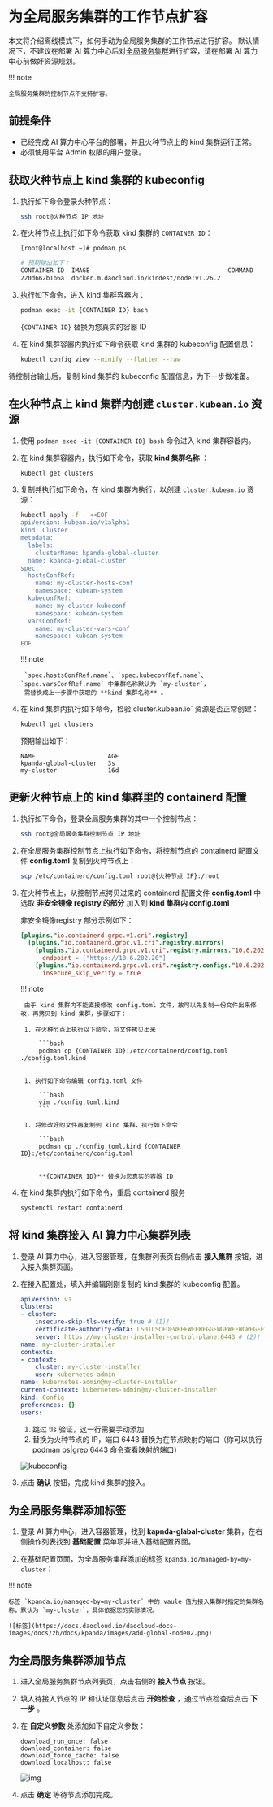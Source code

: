 # 为全局服务集群的工作节点扩容

本文将介绍离线模式下，如何手动为全局服务集群的工作节点进行扩容。
默认情况下，不建议在部署 AI 算力中心后对[全局服务集群](../clusters/cluster-role.md#_2)进行扩容，请在部署 AI 算力中心前做好资源规划。

!!! note

    全局服务集群的控制节点不支持扩容。

## 前提条件

- 已经完成 AI 算力中心平台的部署，并且火种节点上的 kind 集群运行正常。
- 必须使用平台 Admin 权限的用户登录。

## 获取火种节点上 kind 集群的 kubeconfig

1. 执行如下命令登录火种节点：

    ```bash
    ssh root@火种节点 IP 地址
    ```

2. 在火种节点上执行如下命令获取 kind 集群的 `CONTAINER ID`：

    ```bash
    [root@localhost ~]# podman ps

    # 预期输出如下：
    CONTAINER ID  IMAGE                                      COMMAND     CREATED      STATUS      PORTS                                                                                                         NAMES
    220d662b1b6a  docker.m.daocloud.io/kindest/node:v1.26.2              2 weeks ago  Up 2 weeks  0.0.0.0:443->30443/tcp, 0.0.0.0:8081->30081/tcp, 0.0.0.0:9000-9001->32000-32001/tcp, 0.0.0.0:36674->6443/tcp  my-cluster-installer-control-plane
    ```

3. 执行如下命令，进入 kind 集群容器内：

    ```bash
    podman exec -it {CONTAINER ID} bash
    ```

    `{CONTAINER ID}` 替换为您真实的容器 ID

4. 在 kind 集群容器内执行如下命令获取 kind 集群的 kubeconfig 配置信息：

    ```bash
    kubectl config view --minify --flatten --raw
    ```

待控制台输出后，复制 kind 集群的 kubeconfig 配置信息，为下一步做准备。

## 在火种节点上 kind 集群内创建 `cluster.kubean.io` 资源

1. 使用 `podman exec -it {CONTAINER ID} bash` 命令进入 kind 集群容器内。

1. 在 kind 集群容器内，执行如下命令，获取 **kind 集群名称** ：

    ```bash
    kubectl get clusters
    ```

1. 复制并执行如下命令，在 kind 集群内执行，以创建 `cluster.kubean.io` 资源：

    ```bash
    kubectl apply -f - <<EOF
    apiVersion: kubean.io/v1alpha1
    kind: Cluster
    metadata:
      labels:
        clusterName: kpanda-global-cluster
      name: kpanda-global-cluster
    spec:
      hostsConfRef:
        name: my-cluster-hosts-conf
        namespace: kubean-system
      kubeconfRef:
        name: my-cluster-kubeconf
        namespace: kubean-system
      varsConfRef:
        name: my-cluster-vars-conf
        namespace: kubean-system
    EOF
    ```

    !!! note

        `spec.hostsConfRef.name`、`spec.kubeconfRef.name`、`spec.varsConfRef.name` 中集群名称默认为 `my-cluster`，
        需替换成上一步骤中获取的 **kind 集群名称** 。

1. 在 kind 集群内执行如下命令，检验 cluster.kubean.io` 资源是否正常创建：

    ```bash
    kubectl get clusters
    ```

    预期输出如下：

    ```console
    NAME                    AGE
    kpanda-global-cluster   3s
    my-cluster              16d
    ```

## 更新火种节点上的 kind 集群里的 containerd 配置

1. 执行如下命令，登录全局服务集群的其中一个控制节点：

    ```bash
    ssh root@全局服务集群控制节点 IP 地址
    ```

2. 在全局服务集群控制节点上执行如下命令，将控制节点的 containerd 配置文件 __config.toml__ 复制到火种节点上：

    ```bash
    scp /etc/containerd/config.toml root@{火种节点 IP}:/root
    ```

3. 在火种节点上，从控制节点拷贝过来的 containerd 配置文件 __config.toml__ 中选取 **非安全镜像 registry 的部分** 加入到 **kind 集群内 config.toml**

    非安全镜像registry 部分示例如下：

    ```toml
    [plugins."io.containerd.grpc.v1.cri".registry]
      [plugins."io.containerd.grpc.v1.cri".registry.mirrors]
        [plugins."io.containerd.grpc.v1.cri".registry.mirrors."10.6.202.20"]
          endpoint = ["https://10.6.202.20"]
        [plugins."io.containerd.grpc.v1.cri".registry.configs."10.6.202.20".tls]
          insecure_skip_verify = true
    ```

    !!! note

        由于 kind 集群内不能直接修改 config.toml 文件，故可以先复制一份文件出来修改，再拷贝到 kind 集群，步骤如下：

        1. 在火种节点上执行以下命令，将文件拷贝出来

            ```bash
            podman cp {CONTAINER ID}:/etc/containerd/config.toml ./config.toml.kind
            ```

        1. 执行如下命令编辑 config.toml 文件

            ```bash
            vim ./config.toml.kind
            ```

        1. 将修改好的文件再复制到 kind 集群，执行如下命令

            ```bash
            podman cp ./config.toml.kind {CONTAINER ID}:/etc/containerd/config.toml
            ```

            **{CONTAINER ID}** 替换为您真实的容器 ID

    <!-- ![img](../images/) -->

1. 在 kind 集群内执行如下命令，重启 containerd 服务

    ```bash
    systemctl restart containerd
    ```

## 将 kind 集群接入 AI 算力中心集群列表

1. 登录 AI 算力中心，进入容器管理，在集群列表页右侧点击 __接入集群__ 按钮，进入接入集群页面。

2. 在接入配置处，填入并编辑刚刚复制的 kind 集群的 kubeconfig 配置。

    ```yaml
    apiVersion: v1
    clusters:
    - cluster:
        insecure-skip-tls-verify: true # (1)!
        certificate-authority-data: LS0TLSCFDFWEFEWFEWFGGEWGFWFEWGWEGFEWGEWGSDGFSDSD
        server: https://my-cluster-installer-control-plane:6443 # (2)!
    name: my-cluster-installer
    contexts:
    - context:
        cluster: my-cluster-installer
        user: kubernetes-admin
    name: kubernetes-admin@my-cluster-installer
    current-context: kubernetes-admin@my-cluster-installer
    kind: Config
    preferences: {}
    users:
    ```

    1. 跳过 tls 验证，这一行需要手动添加
    2. 替换为火种节点的 IP，端口 6443 替换为在节点映射的端口（你可以执行 podman ps|grep 6443 命令查看映射的端口）

    ![kubeconfig](https://docs.daocloud.io/daocloud-docs-images/docs/zh/docs/kpanda/images/add-global-node01.png)

3. 点击 __确认__ 按钮，完成 kind 集群的接入。

## 为全局服务集群添加标签

1. 登录 AI 算力中心，进入容器管理，找到 __kapnda-glabal-cluster__ 集群，在右侧操作列表找到 __基础配置__ 菜单项并进入基础配置界面。

2. 在基础配置页面，为全局服务集群添加的标签 `kpanda.io/managed-by=my-cluster`：

!!! note

    标签 `kpanda.io/managed-by=my-cluster` 中的 vaule 值为接入集群时指定的集群名称，默认为 `my-cluster`，具体依据您的实际情况。

    ![标签](https://docs.daocloud.io/daocloud-docs-images/docs/zh/docs/kpanda/images/add-global-node02.png)

## 为全局服务集群添加节点

1. 进入全局服务集群节点列表页，点击右侧的 __接入节点__ 按钮。

2. 填入待接入节点的 IP 和认证信息后点击 __开始检查__ ，通过节点检查后点击 __下一步__ 。

3. 在 __自定义参数__ 处添加如下自定义参数：

    ```console
    download_run_once: false
    download_container: false
    download_force_cache: false
    download_localhost: false
    ```

    ![img](https://docs.daocloud.io/daocloud-docs-images/docs/zh/docs/kpanda/images/add-global-node03.png)

4. 点击 __确定__ 等待节点添加完成。
